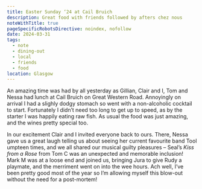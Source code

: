 ```yaml
---
title: Easter Sunday ‘24 at Cail Bruich
description: Great food with friends followed by afters chez nous
noteWithTitle: true
pageSpecificRobotsDirective: noindex, nofollow
date: 2024-03-31
tags:
  - note
  - dining-out
  - local
  - friends
  - food
location: Glasgow
---
```

An amazing time was had by all yesterday as Gillian, Clair and I, Tom and Nessa had lunch at Cail Bruich on Great Western Road. Annoyingly on arrival I had a slighly dodgy stomach so went with a non-alcoholic cocktail to start. Fortunately I didn’t need too long to get up to speed, as by the starter I was happily eating raw fish. As usual the food was just amazing, and the wines pretty special too.

In our excitement Clair and I invited everyone back to ours. There, Nessa gave us a great laugh telling us about seeing her current favourite band Tool umpteen times, and we all shared our musical guilty pleasures – Seal’s _Kiss from a Rose_ from Tom C was an unexpected and memorable inclusion! Mark M was at a loose end and joined us, bringing Jura to give Rudy a playmate, and the merriment went on into the wee hours. Ach well, I’ve been pretty good most of the year so I’m allowing myself this blow-out without the need for a post-mortem!
